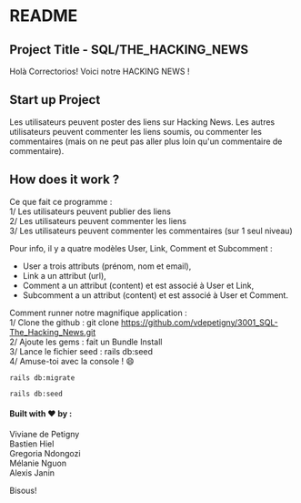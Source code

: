 # README


## Project Title - SQL/THE_HACKING_NEWS

Holà Correctorios! Voici notre HACKING NEWS !


## Start up Project 

Les utilisateurs peuvent poster des liens sur Hacking News. Les autres utilisateurs peuvent commenter les liens soumis, ou commenter les commentaires (mais on ne peut pas aller plus loin qu'un commentaire de commentaire).  

## How does it work ?

Ce que fait ce programme :   
1/ Les utilisateurs peuvent publier des liens  
2/ Les utilisateurs peuvent commenter les liens  
3/ Les utilisateurs peuvent commenter les commentaires (sur 1 seul niveau)  

Pour info, il y a quatre modèles User, Link, Comment et Subcomment : 
* User a trois attributs (prénom, nom et email),
* Link a un attribut (url),
* Comment a un attribut (content) et est associé à User et Link,
* Subcomment a un attribut (content) et est associé à User et Comment.

Comment runner notre magnifique application :  
1/ Clone the github : git clone https://github.com/vdepetigny/3001_SQL-The_Hacking_News.git  
2/ Ajoute les gems : fait un Bundle Install  
3/ Lance le fichier seed : rails db:seed  
4/ Amuse-toi avec la console ! :smile:  


```
rails db:migrate
```

```
rails db:seed
```

#### Built with :heart: by : 

Viviane de Petigny  
Bastien Hiel  
Gregoria Ndongozi  
Mélanie Nguon  
Alexis Janin  

Bisous!

